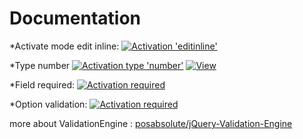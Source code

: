 Documentation
====

*Activate mode edit inline:
[![Activation 'editinline'](https://raw.githubusercontent.com/QuentinRillet/jtable/master/doc/editinline.PNG)](http://quentinrillet.fr/)

*Type number
[![Activation type 'number'](https://raw.githubusercontent.com/QuentinRillet/jtable/master/doc/number.png)](http://quentinrillet.fr/)
[![View](https://raw.githubusercontent.com/QuentinRillet/jtable/master/doc/number1.png)](http://quentinrillet.fr/)

*Field required:
[![Activation required](https://raw.githubusercontent.com/QuentinRillet/jtable/master/doc/required.png)](http://quentinrillet.fr/)

*Option validation:
[![Activation required](https://raw.githubusercontent.com/QuentinRillet/jtable/master/doc/inputClass.png)](http://quentinrillet.fr/)

more about ValidationEngine : <a href="https://github.com/posabsolute/jQuery-Validation-Engine">posabsolute/jQuery-Validation-Engine</a>